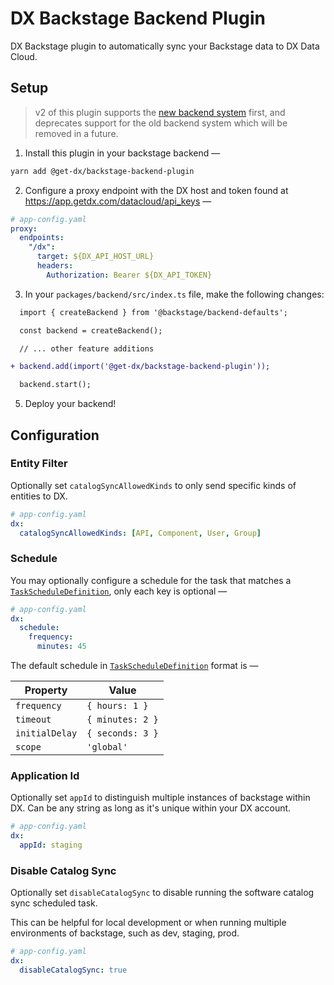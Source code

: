 # DX Backstage Backend Plugin

DX Backstage plugin to automatically sync your Backstage data to DX Data Cloud.

## Setup

> v2 of this plugin supports the [new backend system](https://backstage.io/docs/backend-system/) first, and deprecates support for the old backend system which will be removed in a future.

1. Install this plugin in your backstage backend —

```bash
yarn add @get-dx/backstage-backend-plugin
```

2. Configure a proxy endpoint with the DX host and token found at https://app.getdx.com/datacloud/api_keys —

```yaml
# app-config.yaml
proxy:
  endpoints:
    "/dx":
      target: ${DX_API_HOST_URL}
      headers:
        Authorization: Bearer ${DX_API_TOKEN}
```

3. In your `packages/backend/src/index.ts` file, make the following changes:

```diff
  import { createBackend } from '@backstage/backend-defaults';

  const backend = createBackend();

  // ... other feature additions

+ backend.add(import('@get-dx/backstage-backend-plugin'));

  backend.start();
```

5. Deploy your backend!

## Configuration

### Entity Filter

Optionally set `catalogSyncAllowedKinds` to only send specific kinds of entities to DX.

```yaml
# app-config.yaml
dx:
  catalogSyncAllowedKinds: [API, Component, User, Group]
```

### Schedule

You may optionally configure a schedule for the task that matches a [`TaskScheduleDefinition`](https://backstage.io/docs/reference/backend-tasks.taskscheduledefinition/#properties),
only each key is optional —

```yaml
# app-config.yaml
dx:
  schedule:
    frequency:
      minutes: 45
```

The default schedule in [`TaskScheduleDefinition`](https://backstage.io/docs/reference/backend-tasks.taskscheduledefinition/#properties) format is —

| Property       | Value            |
| -------------- | ---------------- |
| `frequency`    | `{ hours: 1 }`   |
| `timeout`      | `{ minutes: 2 }` |
| `initialDelay` | `{ seconds: 3 }` |
| `scope`        | `'global'`       |

### Application Id

Optionally set `appId` to distinguish multiple instances of backstage within DX. Can be any string as long as it's unique within your DX account.

```yaml
# app-config.yaml
dx:
  appId: staging
```

### Disable Catalog Sync

Optionally set `disableCatalogSync` to disable running the software catalog sync scheduled task.

This can be helpful for local development or when running multiple environments of backstage, such as dev, staging, prod.

```yaml
# app-config.yaml
dx:
  disableCatalogSync: true
```
